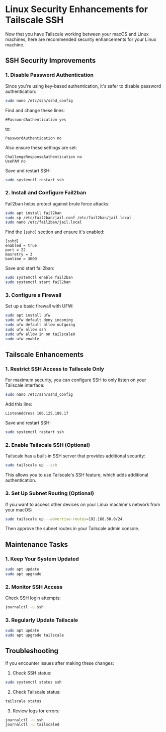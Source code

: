 # Linux Security Enhancements for Tailscale SSH

Now that you have Tailscale working between your macOS and Linux machines, here are recommended security enhancements for your Linux machine.

## SSH Security Improvements

### 1. Disable Password Authentication

Since you're using key-based authentication, it's safer to disable password authentication:

```bash
sudo nano /etc/ssh/sshd_config
```

Find and change these lines:
```
#PasswordAuthentication yes
```

to:
```
PasswordAuthentication no
```

Also ensure these settings are set:
```
ChallengeResponseAuthentication no
UsePAM no
```

Save and restart SSH:
```bash
sudo systemctl restart ssh
```

### 2. Install and Configure Fail2ban

Fail2ban helps protect against brute force attacks:

```bash
sudo apt install fail2ban
sudo cp /etc/fail2ban/jail.conf /etc/fail2ban/jail.local
sudo nano /etc/fail2ban/jail.local
```

Find the `[sshd]` section and ensure it's enabled:
```
[sshd]
enabled = true
port = 22
maxretry = 3
bantime = 3600
```

Save and start fail2ban:
```bash
sudo systemctl enable fail2ban
sudo systemctl start fail2ban
```

### 3. Configure a Firewall

Set up a basic firewall with UFW:

```bash
sudo apt install ufw
sudo ufw default deny incoming
sudo ufw default allow outgoing
sudo ufw allow ssh
sudo ufw allow in on tailscale0
sudo ufw enable
```

## Tailscale Enhancements

### 1. Restrict SSH Access to Tailscale Only

For maximum security, you can configure SSH to only listen on your Tailscale interface:

```bash
sudo nano /etc/ssh/sshd_config
```

Add this line:
```
ListenAddress 100.125.189.17
```

Save and restart SSH:
```bash
sudo systemctl restart ssh
```

### 2. Enable Tailscale SSH (Optional)

Tailscale has a built-in SSH server that provides additional security:

```bash
sudo tailscale up --ssh
```

This allows you to use Tailscale's SSH feature, which adds additional authentication.

### 3. Set Up Subnet Routing (Optional)

If you want to access other devices on your Linux machine's network from your macOS:

```bash
sudo tailscale up --advertise-routes=192.168.50.0/24
```

Then approve the subnet routes in your Tailscale admin console.

## Maintenance Tasks

### 1. Keep Your System Updated

```bash
sudo apt update
sudo apt upgrade
```

### 2. Monitor SSH Access

Check SSH login attempts:
```bash
journalctl -u ssh
```

### 3. Regularly Update Tailscale

```bash
sudo apt update
sudo apt upgrade tailscale
```

## Troubleshooting

If you encounter issues after making these changes:

1. Check SSH status:
```bash
sudo systemctl status ssh
```

2. Check Tailscale status:
```bash
tailscale status
```

3. Review logs for errors:
```bash
journalctl -u ssh
journalctl -u tailscaled
```
